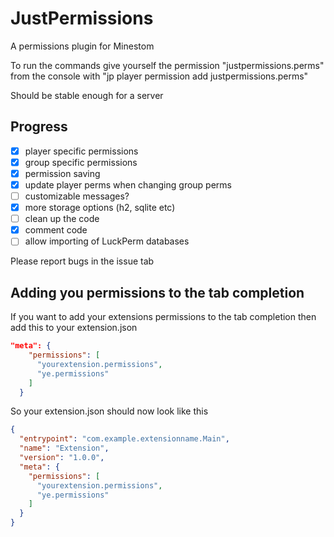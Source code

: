 # JustPermissions
A permissions plugin for Minestom

To run the commands give yourself the permission "justpermissions.perms"
from the console with "jp player <username> permission add justpermissions.perms"

Should be stable enough for a server

## Progress
- [x] player specific permissions
- [x] group specific permissions
- [x] permission saving
- [x] update player perms when changing group perms
- [ ] customizable messages?
- [x] more storage options (h2, sqlite etc)
- [ ] clean up the code
- [x] comment code
- [ ] allow importing of LuckPerm databases

Please report bugs in the issue tab

## Adding you permissions to the tab completion

If you want to add your extensions permissions to the tab completion
then add this to your extension.json
```json
"meta": {
    "permissions": [
      "yourextension.permissions",
      "ye.permissions"
    ]
  }
```
So your extension.json should now look like this
```json
{
  "entrypoint": "com.example.extensionname.Main",
  "name": "Extension",
  "version": "1.0.0",
  "meta": {
    "permissions": [
      "yourextension.permissions",
      "ye.permissions"
    ]
  }
}
```